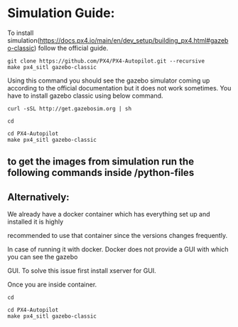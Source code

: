 # Simulation Guide:

To install simulation(https://docs.px4.io/main/en/dev_setup/building_px4.html#gazebo-classic) follow the official guide.

```
git clone https://github.com/PX4/PX4-Autopilot.git --recursive
make px4_sitl gazebo-classic
```
Using this command you should see the gazebo simulator coming up according to the official
documentation but it does not work sometimes. You have to install gazebo classic using below
command.

```
curl -sSL http://get.gazebosim.org | sh
```
```
cd
```
```
cd PX4-Autopilot
make px4_sitl gazebo-classic
```
## to get the images from simulation run the following commands inside /python-files

## Alternatively:

We already have a docker container which has everything set up and installed it is highly

recommended to use that container since the versions changes frequently.

In case of running it with docker. Docker does not provide a GUI with which you can see the gazebo

GUI. To solve this issue first install xserver for GUI.

Once you are inside container.

```
cd
```
```
cd PX4-Autopilot
make px4_sitl gazebo-classic
```
